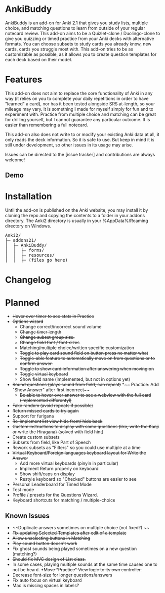 # AnkiBuddy
AnkiBuddy is an add-on for Anki 2.1 that gives you study lists, multiple choice, and matching questions to learn from outside of your regular notecard review.
This add-on aims to be a Quizlet-clone / Duolingo-clone to give you quizzing or timed practice from your Anki decks with alternative formats.
You can choose subsets to study cards you already know, new cards, cards you struggle most with. This add-on tries to be as customizable as possible, as it allows you to create question templates for each deck based on their model. 

# Features


This add-on does not aim to replace the core functionality of Anki in any way (it relies on you to complete your daily repetitions in order to have "learned" a card), nor has it been tested alongside SRS at-length, so your mileage may vary. It is something I made for myself simply for fun and to experiment with. Practice from multiple choice and matching can be great for drilling yourself, but I cannot guarantee any particular outcome. It is easier than remembering a full notecard. 

This add-on also does not write to or modify your existing Anki data at all, it only reads the deck information. So it is safe to use. But keep in mind it is still under development, so other issues in its usage may arise. 

Issues can be directed to the [issue tracker] and contributions are always welcome!

## Demo

# Installation

Until the add-on is published on the Anki website, you may install it by cloning the repo and copying the contents to a folder in your addons directory. The Anki2 directory is usually in your %AppData%/Roaming directory on Windows.
<pre>
Anki2/
├─ addons21/
│  ├─ AnkiBuddy/
│  │  ├─ forms/
│  │  ├─ resources/
│  │  ├─ (files go here)
</pre>


# Changelog

# Planned 
* ~~Hover over timer to see stats in Practice~~
* ~~Options wizard~~
    * Change correct/incorrect sound volume
    * ~~Change timer length~~
    * ~~Change subset group size.~~
    * ~~Change field font / font-sizes~~
    * ~~Matching/multiple choice/written specific customization~~
    * ~~Toggle to play card sound field on button press no matter what~~
    * ~~Toggle-able feature to automatically move on from questions or to confirm answer.~~
    * ~~Toggle to show card information after answering when moving on~~
    * ~~Toggle virtual keyboard~~
    * Show field name (implemented, but not in options yet)
* ~~Sound questions (plays sound from field, can repeat)~~
*~~ Practice: Add "Show Answer" after first incorrect~~
    * ~~Be able to hover over answer to see a webview with the full card (implemented differentyl)~~
* ~~Fake random (avoid repeats if possible)~~
* ~~Return missed cards to try again~~
* Support for  furigana
* ~~Re-implement list view hide front/ hide back~~
* ~~Custom instructions to display with some questions (like, write the Kanji or write the Hiragana) (solved with field hint)~~
* Create custom subsets
* Subsets from field, like Part of Speech
* Rework subsets as "Filters" so you could use multiple at a time
* ~~Virtual Keyboard/Foreign languages keyboard layout for Write the Answer~~
    * Add more virtual keyboards (pinyin in particular)
    * Implment Return properly on keyboard
    * Show shift/caps on display
    * Restyle keyboard so "Checked" buttons are easier to see
* Personal Leaderboard for Timed Mode 
* Test mode
* Profile / presets for the Questions Wizard. 
* Keyboard shortcuts for matching / multiple-choice

## Known Issues
* ~~Duplicate answers sometimes on multiple choice (not fixed?) ~~
* ~~Fix updating Selected Templates after edit of a template~~
* ~~Allow unselecting buttons in Matching~~
* ~~Play sound button doesn't work~~
* Fix ghost sounds being played sometimes on a new question (matching?)
* ~~Should fix MVC design of List class.~~
* In some cases, playing multiple sounds at the same time causes one to not be heard.
*~~Move "Practice" View logic to its own controller.~~
* Decrease font-size for longer questions/answers
* Fix auto focus on virtual keyboard
* Mac is missing spaces in labels?